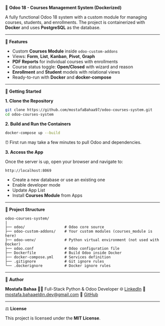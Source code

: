 📘 **Odoo 18 - Courses Management System (Dockerized)**

A fully functional Odoo 18 system with a custom module for managing courses, students, and enrollments.
The project is containerized with **Docker** and uses **PostgreSQL** as the database.

---

🔧 **Features**

* Custom **Courses Module** inside `odoo-custom-addons`
* Views: **Form**, **List**, **Kanban**, **Pivot**, **Graph**
* **PDF Reports** for individual courses with enrollments
* Course status toggle: **Open/Closed** with wizard and reason
* **Enrollment** and **Student** models with relational views
* Ready-to-run with **Docker** and **docker-compose**

---

🚀 **Getting Started**

**1. Clone the Repository**

```bash
git clone https://github.com/mostafaBahaa97/odoo-courses-system.git
cd odoo-courses-system
```

**2. Build and Run the Containers**

```bash
docker-compose up --build
```

⏰ First run may take a few minutes to pull Odoo and dependencies.

**3. Access the App**

Once the server is up, open your browser and navigate to:

```
http://localhost:8069
```

* Create a new database or use an existing one
* Enable developer mode
* Update App List
* Install **Courses Module** from Apps

---

📁 **Project Structure**

```
odoo-courses-system/
|
├── odoo/                  # Odoo core source
├── odoo-custom-addons/    # Your custom modules (courses_module is here)
├── odoo-venv/             # Python virtual environment (not used with Docker)
├── odoo.conf              # Odoo configuration file
├── Dockerfile             # Build Odoo inside Docker
├── docker-compose.yml     # Services definition
├── .gitignore             # Git ignore rules
└── .dockerignore          # Docker ignore rules
```

---

👤 **Author**

**Mostafa Bahaa**
🧑‍💻 Full-Stack Python & Odoo Developer
🌐 [LinkedIn](https://www.linkedin.com/in/mostafabahaaeldin-dev/)
📧 [mostafa.bahaaeldin.dev@gmail.com](mailto:mostafa.bahaaeldin.dev@gmail.com)
🐙 [GitHub](https://github.com/mostafaBahaa97)

---

⚖️ **License**

This project is licensed under the **MIT License**.

